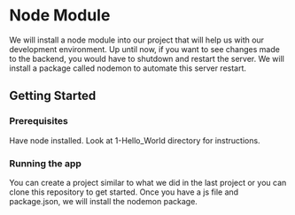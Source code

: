 # Node Module

We will install a node module into our project that will help us with our development
environment. Up until now, if you want to see changes made to the backend, you would
have to shutdown and restart the server. We will install a package called nodemon
to automate this server restart.

## Getting Started
### Prerequisites

Have node installed. Look at 1-Hello_World directory for instructions.

### Running the app

You can create a project similar to what we did in the last project or you can
clone this repository to get started. Once you have a js file and package.json,
we will install the nodemon package. 


